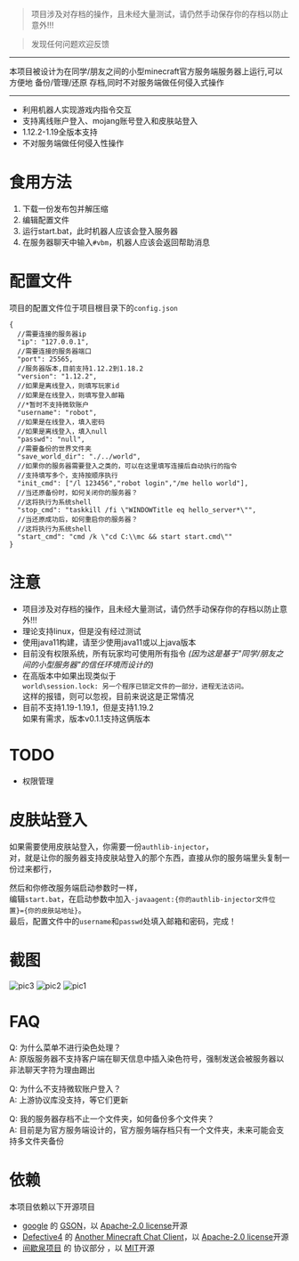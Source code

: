 > 项目涉及对存档的操作，且未经大量测试，请仍然手动保存你的存档以防止意外!!!

> 发现任何问题欢迎反馈

***
本项目被设计为在同学/朋友之间的小型minecraft官方服务端服务器上运行,可以方便地 备份/管理/还原 存档,同时不对服务端做任何侵入式操作  
***
* 利用机器人实现游戏内指令交互
* 支持离线账户登入、mojang账号登入和皮肤站登入
* 1.12.2-1.19全版本支持
* 不对服务端做任何侵入性操作

# 食用方法
1. 下载一份发布包并解压缩
2. 编辑配置文件
3. 运行start.bat，此时机器人应该会登入服务器
4. 在服务器聊天中输入`#vbm`，机器人应该会返回帮助消息


# 配置文件
项目的配置文件位于项目根目录下的`config.json`  
```
{
  //需要连接的服务器ip
  "ip": "127.0.0.1",
  //需要连接的服务器端口
  "port": 25565,
  //服务器版本,目前支持1.12.2到1.18.2
  "version": "1.12.2",
  //如果是离线登入，则填写玩家id
  //如果是在线登入，则填写登入邮箱
  //*暂时不支持微软账户
  "username": "robot",
  //如果是在线登入，填入密码
  //如果是离线登入，填入null
  "passwd": "null",
  //需要备份的世界文件夹
  "save_world_dir": "./../world",
  //如果你的服务器需要登入之类的，可以在这里填写连接后自动执行的指令
  //支持填写多个，支持按顺序执行
  "init_cmd": ["/l 123456","robot login","/me hello world"],
  //当还原备份时，如何关闭你的服务器？
  //这将执行为系统shell
  "stop_cmd": "taskkill /fi \"WINDOWTitle eq hello_server*\"",
  //当还原成功后，如何重启你的服务器？
  //这将执行为系统shell
  "start_cmd": "cmd /k \"cd C:\\mc && start start.cmd\""
}
```

# 注意
* 项目涉及对存档的操作，且未经大量测试，请仍然手动保存你的存档以防止意外!!!
* 理论支持linux，但是没有经过测试
* 使用java11构建，请至少使用java11或以上java版本
* 目前没有权限系统，所有玩家均可使用所有指令 *(因为这是基于"同学/朋友之间的小型服务器"的信任环境而设计的)*
* 在高版本中如果出现类似于  
`world\session.lock: 另一个程序已锁定文件的一部分，进程无法访问。`  
这样的报错，则可以忽视，目前来说这是正常情况
* 目前不支持1.19-1.19.1，但是支持1.19.2  
如果有需求，版本v0.1.1支持这俩版本

# TODO
* 权限管理

# 皮肤站登入
如果需要使用皮肤站登入，你需要一份`authlib-injector`，  
对，就是让你的服务器支持皮肤站登入的那个东西，直接从你的服务端里头复制一份过来都行，  
  
然后和你修改服务端启动参数时一样，  
编辑`start.bat`，在启动参数中加入`-javaagent:{你的authlib-injector文件位置}={你的皮肤站地址}`。  
最后，配置文件中的`username`和`passwd`处填入邮箱和密码，完成！

# 截图
![pic3](https://user-images.githubusercontent.com/47166461/173103526-2ca03bd8-faa9-4c42-b56a-2b03760a3b9f.png)
![pic2](https://user-images.githubusercontent.com/47166461/173103522-b79dd999-f4f1-4a0a-bdae-4295e7efd36a.png)
![pic1](https://user-images.githubusercontent.com/47166461/173103510-a36bb539-2651-401a-8000-07d6822d9351.png)

# FAQ
Q: 为什么菜单不进行染色处理？  
A: 原版服务器不支持客户端在聊天信息中插入染色符号，强制发送会被服务器以非法聊天字符为理由踢出  
  
Q: 为什么不支持微软账户登入？  
A: 上游协议库没支持，等它们更新  
  
Q: 我的服务器存档不止一个文件夹，如何备份多个文件夹？  
A: 目前是为官方服务端设计的，官方服务端存档只有一个文件夹，未来可能会支持多文件夹备份

# 依赖
本项目依赖以下开源项目
* [google](https://github.com/google) 的 [GSON](https://github.com/google/gson)，以 [Apache-2.0 license](https://www.apache.org/licenses/LICENSE-2.0)开源  
* [Defective4](https://github.com/Defective4) 的 [Another Minecraft Chat Client](https://github.com/Defective4/Another-Minecraft-Chat-Client)，以 [Apache-2.0 license](https://www.apache.org/licenses/LICENSE-2.0)开源
* [间歇泉项目](https://github.com/GeyserMC) 的 协议部分 ，以 [MIT](https://github.com/GeyserMC/MCProtocolLib/blob/master/LICENSE.txt)开源
